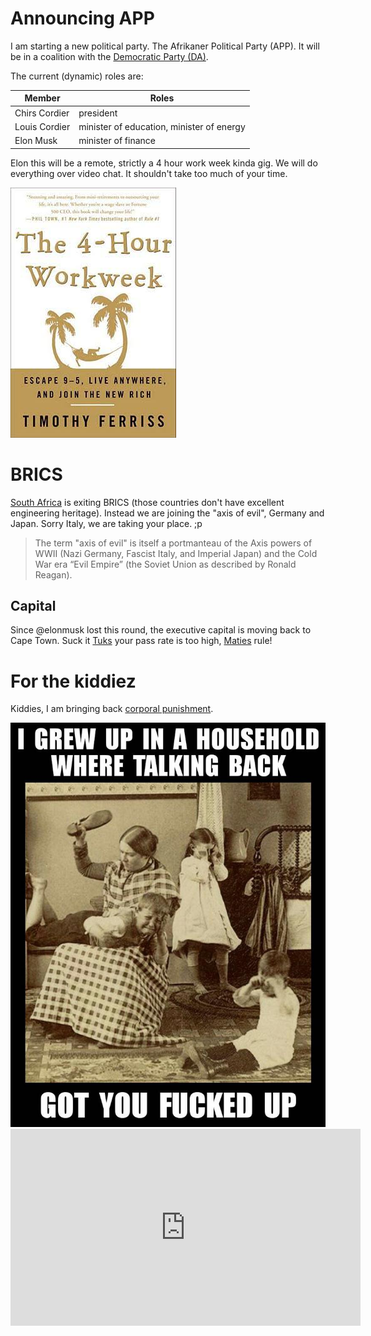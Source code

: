 
# Announcing APP
I am starting a new political party. The Afrikaner Political 
Party (APP).  It will be in a coalition with the <a href="https://en.wikipedia.org/wiki/Democratic_Party_(South_Africa)">Democratic Party (DA)</a>.

The current (dynamic) roles are:

| **Member** | **Roles** |
| ---- | ---- |
| Chirs Cordier | president |
| Louis Cordier | minister of education, minister of energy |
| Elon Musk | minister of finance |

Elon this will be a remote, strictly a 4 hour work week kinda gig. We will do everything over video chat. It shouldn't take too much of your time.

<a href="https://www.goodreads.com/book/show/368593.The_4_Hour_Workweek"><img src="./media/the_4-hour_workweek.jpg"></a>


# BRICS
[South Africa](https://en.wikipedia.org/wiki/South_Africa) is exiting BRICS (those countries don't have excellent engineering heritage).
Instead we are joining the "axis of evil", Germany and Japan. Sorry Italy, we are taking your place. ;p

> The term "axis of evil" is itself a portmanteau of the Axis powers of WWII (Nazi Germany, Fascist Italy, and Imperial Japan) and the Cold War era “Evil Empire” (the Soviet Union as described by Ronald Reagan).

## Capital
Since @elonmusk lost this round, the executive capital is moving back to Cape Town.
Suck it [Tuks](https://www.up.ac.za/) your pass rate is too high, [Maties](https://www.eng.sun.ac.za/) rule!


# For the kiddiez

Kiddies, I am bringing back <a href="https://www.statssa.gov.za/?p=16128">corporal punishment</a>.

<img src="./media/talking_back.jpg">

<iframe width="560" height="315" src="https://www.youtube.com/embed/ppVpdsClN80?si=eg8c_Vij0AgAfl2T" title="YouTube video player" frameborder="0" allow="accelerometer; autoplay; clipboard-write; encrypted-media; gyroscope; picture-in-picture; web-share" allowfullscreen></iframe>

